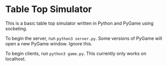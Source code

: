 # Table Top Simulator

This is a basic table top simulator written in Python and PyGame using socketing.

To begin the server, run `python3 server.py`. Some versions of PyGame will open a new
PyGame window. Ignore this.

To begin clients, run `python3 game.py`. This currently only works on localhost.
